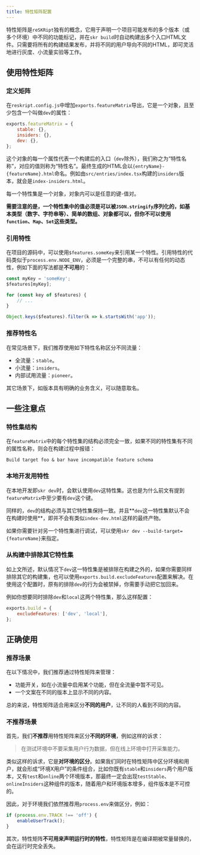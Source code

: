 ```yaml
---
title: 特性矩阵配置
---
```


特性矩阵是`reSKRipt`独有的概念，它用于声明一个项目可能发布的多个版本（或多个环境）中不同的功能标记，并在`skr build`时自动构建出多个入口HTML文件。只需要将所有的构建结果发布，并将不同的用户导向不同的HTML，即可灵活地进行灰度、小流量实验等工作。

## 使用特性矩阵

### 定义矩阵

在`reskript.config.js`中增加`exports.featureMatrix`导出，它是一个对象，且至少包含一个叫做`dev`的属性：

```js
exports.featureMatrix = {
    stable: {},
    insiders: {},
    dev: {},
};
```

这个对象的每一个属性代表一个构建后的入口（`dev`除外），我们称之为“特性名称”，对应的值则称为“特性名”。最终生成的HTML会以`{entryName}-{featureName}.html`命名。例如由`src/entries/index.tsx`构建的`insiders`版本，就会是`index-insiders.html`。

每一个特性集是一个对象，对象内可以是任意的键-值对。

**需要注意的是，一个特性集中的值必须是可以被`JSON.stringify`序列化的，如基本类型（数字、字符串等）、简单的数组、对象都可以，但你不可以使用`function`、`Map`、`Set`这些类型。**

### 引用特性

在项目的源码中，可以使用`$features.someKey`来引用某一个特性。引用特性的代码类似于`process.env.NODE_ENV`，必须是一个完整的串，不可以有任何的动态性，例如下面的写法都是**不可用**的：

```js
const myKey = 'someKey';
$features[myKey];

for (const key of $features) {
    // ...
}

Object.keys($features).filter(k => k.startsWith('app'));
```

### 推荐特性名

在常见场景下，我们推荐使用如下特性名称区分不同流量：

- 全流量：`stable`。
- 小流量：`insiders`。
- 内部试用流量：`pioneer`。

其它场景下，如版本具有明确的业务含义，可以随意取名。

## 一些注意点

### 特性集结构

在`featureMatrix`中的每个特性集的结构必须完全一致，如果不同的特性集有不同的属性名称，则会在构建过程中报错：

```
Build target foo & bar have incompatible feature schema
```

### 本地开发用特性

在本地开发即`skr dev`时，会默认使用`dev`这特性集。这也是为什么前文有提到`featureMatrix`中至少要有`dev`这个键。

同样的，`dev`的结构必须与其它特性集保持一致。并且**`dev`这一特性集默认不会在构建时使用**，即并不会有类似`index-dev.html`这样的最终产物。

如果你需要针对另一个特性集进行调试，可以使用`skr dev --build-target={featureName}`来指定。

### 从构建中排除其它特性集

如上文所述，默认情况下`dev`这一特性集是被排除在构建之外的，如果你需要同样排除其它的构建集，也可以使用`exports.build.excludeFeatures`配置来解决。在使用这个配置时，原有的排除`dev`的行为会被禁掉，你需要手动把它加回来。

例如你想要同时排除`dev`和`local`这两个特性集，那么这样配置：

```js
exports.build = {
    excludeFeatures: ['dev', 'local'],
};
```

## 正确使用

### 推荐场景

在以下情况中，我们推荐通过特性矩阵来管理：

- 功能开关，如在小流量中启用某个功能，但在全流量中暂不可见。
- 一个文案在不同的版本上显示不同的内容。

总的来说，特性矩阵适合用来区分**不同的用户**，让不同的人看到不同的内容。

### 不推荐场景

首先，我们**不推荐**用特性矩阵来区分**不同的环境**，例如这样的诉求：

> 在测试环境中不要采集用户行为数据，但在线上环境中打开采集能力。

类似这样的诉求，它是**对环境的区分**。如果我们同时在特性矩阵中区分环境和用户，就会形成“环境X用户”的条件组合，比如你既有`stable`和`insiders`两个用户版本，又有`test`和`online`两个环境版本，那最终一定会出现`testStable`、`onlineInsiders`这种组件的版本，随着用户和环境版本增多，组件版本是不可控的。

因此，对于环境我们依然推荐用`process.env`来做区分，例如：

```js
if (process.env.TRACK !== 'off') {
    enableUserTrack();
}
```

其次，特性矩阵**不可用来声明运行时的特性**，特性矩阵是在编译期被常量替换的，会在运行时完全丢失。
